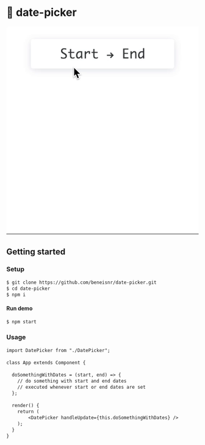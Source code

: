 # :calendar: date-picker
![](date-picker.gif)


## Getting started

### Setup

    $ git clone https://github.com/beneisnr/date-picker.git
    $ cd date-picker
    $ npm i

#### Run demo

    $ npm start
    
### Usage

```
import DatePicker from "./DatePicker";

class App extends Component {

  doSomethingWithDates = (start, end) => {
    // do something with start and end dates
    // executed whenever start or end dates are set
  };

  render() {
    return (
        <DatePicker handleUpdate={this.doSomethingWithDates} />
    );
  }
}
```
